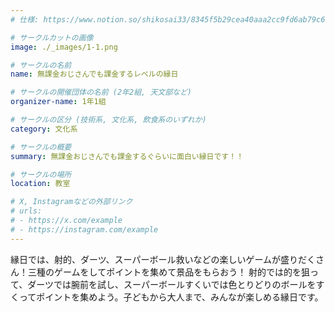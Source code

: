 ```yaml
---
# 仕様: https://www.notion.so/shikosai33/8345f5b29cea40aaa2cc9fd6ab79c6a6?pvs=4#5438a1577b604f39a67658a72f2283b8

# サークルカットの画像
image: ./_images/1-1.png

# サークルの名前
name: 無課金おじさんでも課金するレベルの縁日

# サークルの開催団体の名前 (2年2組, 天文部など)
organizer-name: 1年1組

# サークルの区分 (技術系, 文化系, 飲食系のいずれか)
category: 文化系

# サークルの概要
summary: 無課金おじさんでも課金するぐらいに面白い縁日です！！

# サークルの場所
location: 教室

# X, Instagramなどの外部リンク
# urls:
# - https://x.com/example
# - https://instagram.com/example
---
```

縁日では、射的、ダーツ、スーパーボール救いなどの楽しいゲームが盛りだくさん！三種のゲームをしてポイントを集めて景品をもらおう！
射的では的を狙って、ダーツでは腕前を試し、スーパーボールすくいでは色とりどりのボールをすくってポイントを集めよう。子どもから大人まで、みんなが楽しめる縁日です。
